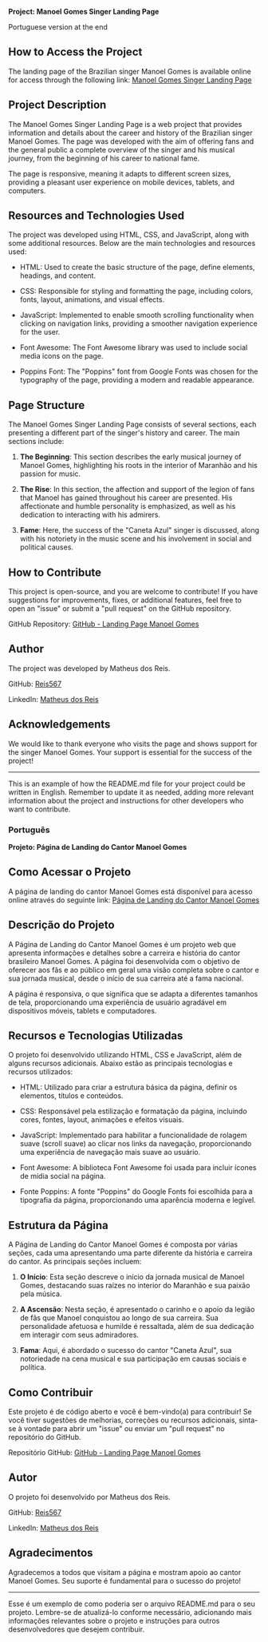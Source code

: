 **Project: Manoel Gomes Singer Landing Page**

Portuguese version at the end

## How to Access the Project

The landing page of the Brazilian singer Manoel Gomes is available online for access through the following link: [Manoel Gomes Singer Landing Page](https://manoelgomesreis567.netlify.app/)

## Project Description

The Manoel Gomes Singer Landing Page is a web project that provides information and details about the career and history of the Brazilian singer Manoel Gomes. The page was developed with the aim of offering fans and the general public a complete overview of the singer and his musical journey, from the beginning of his career to national fame.

The page is responsive, meaning it adapts to different screen sizes, providing a pleasant user experience on mobile devices, tablets, and computers.

## Resources and Technologies Used

The project was developed using HTML, CSS, and JavaScript, along with some additional resources. Below are the main technologies and resources used:

- HTML: Used to create the basic structure of the page, define elements, headings, and content.

- CSS: Responsible for styling and formatting the page, including colors, fonts, layout, animations, and visual effects.

- JavaScript: Implemented to enable smooth scrolling functionality when clicking on navigation links, providing a smoother navigation experience for the user.

- Font Awesome: The Font Awesome library was used to include social media icons on the page.

- Poppins Font: The "Poppins" font from Google Fonts was chosen for the typography of the page, providing a modern and readable appearance.

## Page Structure

The Manoel Gomes Singer Landing Page consists of several sections, each presenting a different part of the singer's history and career. The main sections include:

1. **The Beginning**: This section describes the early musical journey of Manoel Gomes, highlighting his roots in the interior of Maranhão and his passion for music.

2. **The Rise**: In this section, the affection and support of the legion of fans that Manoel has gained throughout his career are presented. His affectionate and humble personality is emphasized, as well as his dedication to interacting with his admirers.

3. **Fame**: Here, the success of the "Caneta Azul" singer is discussed, along with his notoriety in the music scene and his involvement in social and political causes.

## How to Contribute

This project is open-source, and you are welcome to contribute! If you have suggestions for improvements, fixes, or additional features, feel free to open an "issue" or submit a "pull request" on the GitHub repository.

GitHub Repository: [GitHub - Landing Page Manoel Gomes](https://github.com/Reis567/Landing-Page-Musical-Manoel-Gomes)

## Author

The project was developed by Matheus dos Reis.

GitHub: [Reis567](https://github.com/Reis567)

LinkedIn: [Matheus dos Reis](https://www.linkedin.com/in/matheus-dos-reis-08b74b1a4/)

## Acknowledgements

We would like to thank everyone who visits the page and shows support for the singer Manoel Gomes. Your support is essential for the success of the project!

---

This is an example of how the README.md file for your project could be written in English. Remember to update it as needed, adding more relevant information about the project and instructions for other developers who want to contribute.

### Português

**Projeto: Página de Landing do Cantor Manoel Gomes**

## Como Acessar o Projeto

A página de landing do cantor Manoel Gomes está disponível para acesso online através do seguinte link: [Página de Landing do Cantor Manoel Gomes](https://manoelgomesreis567.netlify.app/)

## Descrição do Projeto

A Página de Landing do Cantor Manoel Gomes é um projeto web que apresenta informações e detalhes sobre a carreira e história do cantor brasileiro Manoel Gomes. A página foi desenvolvida com o objetivo de oferecer aos fãs e ao público em geral uma visão completa sobre o cantor e sua jornada musical, desde o início de sua carreira até a fama nacional.

A página é responsiva, o que significa que se adapta a diferentes tamanhos de tela, proporcionando uma experiência de usuário agradável em dispositivos móveis, tablets e computadores.

## Recursos e Tecnologias Utilizadas

O projeto foi desenvolvido utilizando HTML, CSS e JavaScript, além de alguns recursos adicionais. Abaixo estão as principais tecnologias e recursos utilizados:

- HTML: Utilizado para criar a estrutura básica da página, definir os elementos, títulos e conteúdos.

- CSS: Responsável pela estilização e formatação da página, incluindo cores, fontes, layout, animações e efeitos visuais.

- JavaScript: Implementado para habilitar a funcionalidade de rolagem suave (scroll suave) ao clicar nos links da navegação, proporcionando uma experiência de navegação mais suave ao usuário.

- Font Awesome: A biblioteca Font Awesome foi usada para incluir ícones de mídia social na página.

- Fonte Poppins: A fonte "Poppins" do Google Fonts foi escolhida para a tipografia da página, proporcionando uma aparência moderna e legível.

## Estrutura da Página

A Página de Landing do Cantor Manoel Gomes é composta por várias seções, cada uma apresentando uma parte diferente da história e carreira do cantor. As principais seções incluem:

1. **O Início**: Esta seção descreve o início da jornada musical de Manoel Gomes, destacando suas raízes no interior do Maranhão e sua paixão pela música.

2. **A Ascensão**: Nesta seção, é apresentado o carinho e o apoio da legião de fãs que Manoel conquistou ao longo de sua carreira. Sua personalidade afetuosa e humilde é ressaltada, além de sua dedicação em interagir com seus admiradores.

3. **Fama**: Aqui, é abordado o sucesso do cantor "Caneta Azul", sua notoriedade na cena musical e sua participação em causas sociais e política.



## Como Contribuir

Este projeto é de código aberto e você é bem-vindo(a) para contribuir! Se você tiver sugestões de melhorias, correções ou recursos adicionais, sinta-se à vontade para abrir um "issue" ou enviar um "pull request" no repositório do GitHub.

Repositório GitHub: [GitHub - Landing Page Manoel Gomes](https://github.com/Reis567/Landing-Page-Musical-Manoel-Gomes)

## Autor

O projeto foi desenvolvido por Matheus dos Reis.

GitHub: [Reis567](https://github.com/Reis567)

LinkedIn: [Matheus dos Reis](https://www.linkedin.com/in/matheus-dos-reis-08b74b1a4/)


## Agradecimentos

Agradecemos a todos que visitam a página e mostram apoio ao cantor Manoel Gomes. Seu suporte é fundamental para o sucesso do projeto!

---

Esse é um exemplo de como poderia ser o arquivo README.md para o seu projeto. Lembre-se de atualizá-lo conforme necessário, adicionando mais informações relevantes sobre o projeto e instruções para outros desenvolvedores que desejem contribuir.